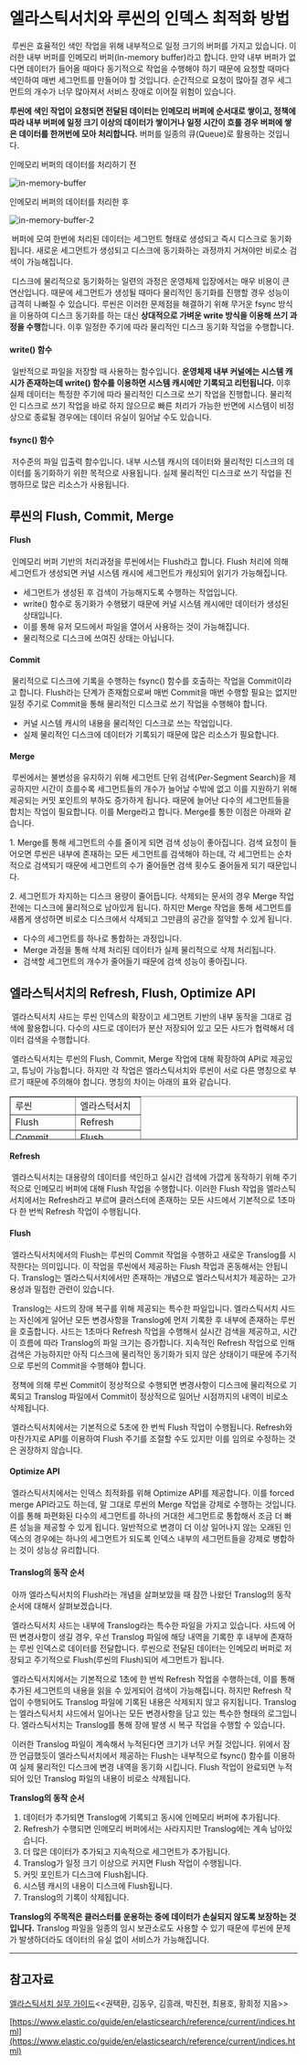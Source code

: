 # 엘라스틱서치와 루씬의 인덱스 최적화 방법

 루씬은 효율적인 색인 작업을 위해 내부적으로 일정 크기의 버퍼를 가지고 있습니다. 이러한 내부 버퍼를 인메모리 버퍼(In-memory buffer)라고 합니다. 만약 내부 버퍼가 없다면 데이터가 들어올 때마다 동기적으로 작업을 수행해야 하기 때문에 요청할 때마다 색인하여 매번 세그먼트를 만들어야 할 것입니다. 순간적으로 요청이 많아질 경우 세그먼트의 개수가 너무 많아져서 서비스 장애로 이어질 위험이 있습니다.

**루씬에 색인 작업이 요청되면 전달된 데이터는 인메모리 버퍼에 순서대로 쌓이고, 정책에 따라 내부 버퍼에 일정 크기 이상의 데이터가 쌓이거나 일정 시간이 흐를 경우 버퍼에 쌓은 데이터를 한꺼번에 모아 처리합니다.** 버퍼를 일종의 큐(Queue)로 활용하는 것입니다.

인메모리 버퍼의 데이터를 처리하기 전

![in-memory-buffer](./images/in-memory-buffer.png)

인메모리 버퍼의 데이터를 처리한 후

![in-memory-buffer-2](./images/in-memory-buffer_2.png)

 버퍼에 모여 한번에 처리된 데이터는 세그먼트 형태로 생성되고 즉시 디스크로 동기화됩니다. 새로운 세그먼트가 생성되고 디스크에 동기화하는 과정까지 거쳐야만 비로소 검색이 가능해집니다.

 디스크에 물리적으로 동기화하는 일련의 과정은 운영체제 입장에서는 매우 비용이 큰 연산입니다. 때문에 세그먼트가 생성될 때마다 물리적인 동기화를 진행할 경우 성능이 급격히 나빠질 수 있습니다. 루씬은 이러한 문제점을 해결하기 위해 무거운 fsync 방식을 이용하여 디스크 동기화를 하는 대신 **상대적으로 가벼운 write 방식을 이용해 쓰기 과정을 수행**합니다. 이후 일정한 주기에 따라 물리적인 디스크 동기화 작업을 수행합니다.

#### write() 함수

 일반적으로 파일을 저장할 때 사용하는 함수입니다. **운영체제 내부 커널에는 시스템 캐시가 존재하는데 write() 함수를 이용하면 시스템 캐시에만 기록되고 리턴됩니다.** 이후 실제 데이터는 특정한 주기에 따라 물리적인 디스크로 쓰기 작업을 진행합니다. 물리적인 디스크로 쓰기 작업을 바로 하지 않으므로 빠른 처리가 가능한 반면에 시스템이 비정상으로 종료될 경우에는 데이터 유실이 일어날 수도 있습니다.

#### fsync() 함수

 저수준의 파일 입출력 함수입니다. 내부 시스템 캐시의 데이터와 물리적인 디스크의 데이터를 동기화하기 위한 목적으로 사용됩니다. 실제 물리적인 디스크로 쓰기 작업을 진행하므로 많은 리소스가 사용됩니다.

## 루씬의 Flush, Commit, Merge

#### Flush

 인메모리 버퍼 기반의 처리과정을 루씬에서는 Flush라고 합니다. Flush 처리에 의해 세그먼트가 생성되면 커널 시스템 캐시에 세그먼트가 캐싱되어 읽기가 가능해집니다.

-   세그먼트가 생성된 후 검색이 가능해지도록 수행하는 작업입니다.
-   write() 함수로 동기화가 수행됐기 때문에 커널 시스템 캐시에만 데이터가 생성된 상태입니다.
-   이를 통해 유저 모드에서 파일을 열어서 사용하는 것이 가능해집니다.
-   물리적으로 디스크에 쓰여진 상태는 아닙니다.

#### Commit

 물리적으로 디스크에 기록을 수행하는 fsync() 함수를 호출하는 작업을 Commit이라고 합니다. Flush라는 단계가 존재함으로써 매번 Commit을 매번 수행할 필요는 없지만 일정 주기로 Commit을 통해 물리적인 디스크로 쓰기 작업을 수행해야 합니다.

-   커널 시스템 캐시의 내용을 물리적인 디스크로 쓰는 작업입니다.
-   실제 물리적인 디스크에 데이터가 기록되기 때문에 많은 리소스가 필요합니다.

#### Merge

 루씬에서는 불변성을 유지하기 위해 세그먼트 단위 검색(Per-Segment Search)을 제공하지만 시간이 흐를수록 세그먼트들의 개수가 늘어날 수밖에 없고 이를 지원하기 위해 제공되는 커밋 포인트의 부하도 증가하게 됩니다. 때문에 늘어난 다수의 세그먼트들을 합치는 작업이 필요합니다. 이를 Merge라고 합니다. Merge를 통한 이점은 아래와 같습니다.

1\. Merge를 통해 세그먼트의 수를 줄이게 되면 검색 성능이 좋아집니다. 검색 요청이 들어오면 루씬은 내부에 존재하는 모든 세그먼트를 검색해야 하는데, 각 세그먼트는 순차적으로 검색되기 때문에 세그먼트의 수가 줄어들면 검색 횟수도 줄어들게 되기 때문입니다.

2\. 세그먼트가 차지하는 디스크 용량이 줄어듭니다. 삭제되는 문서의 경우 Merge 작업 전에는 디스크에 물리적으로 남아있게 됩니다. 하지만 Merge 작업을 통해 세그먼트를 새롭게 생성하면 비로소 디스크에서 삭제되고 그만큼의 공간을 절약할 수 있게 됩니다.

-   다수의 세그먼트를 하나로 통합하는 과정입니다.
-   Merge 과정을 통해 삭제 처리된 데이터가 실제 물리적으로 삭제 처리됩니다.
-   검색할 세그먼트의 개수가 줄어들기 때문에 검색 성능이 좋아집니다.

## 엘라스틱서치의 Refresh, Flush, Optimize API

 엘라스틱서치 샤드는 루씬 인덱스의 확장이고 세그먼트 기반의 내부 동작을 그대로 검색에 활용합니다. 다수의 샤드로 데이터가 분산 저장되어 있고 모든 샤드가 협력해서 데이터 검색을 수행합니다.

 엘라스틱서치는 루씬의 Flush, Commit, Merge 작업에 대해 확장하여 API로 제공있고, 튜닝이 가능합니다. 하지만 각 작업은 엘라스틱서치와 루씬이 서로 다른 명칭으로 부르기 때문에 주의해야 합니다. 명칭의 차이는 아래의 표와 같습니다.

<table style="border-collapse: collapse; width: 100%; height: 76px;" border="1" data-ke-style="style8"><tbody><tr style="height: 19px;"><td style="width: 50%; height: 19px;">루씬</td><td style="width: 50%; height: 19px;">엘라스턱서치</td></tr><tr style="height: 19px;"><td style="width: 50%; height: 19px;">Flush</td><td style="width: 50%; height: 19px;">Refresh</td></tr><tr style="height: 19px;"><td style="width: 50%; height: 19px;">Commit</td><td style="width: 50%; height: 19px;">Flush</td></tr><tr style="height: 19px;"><td style="width: 50%; height: 19px;">Merge</td><td style="width: 50%; height: 19px;">Optimize API</td></tr></tbody></table>

#### Refresh

 엘라스틱서치는 대용량의 데이터를 색인하고 실시간 검색에 가깝게 동작하기 위해 주기적으로 인메모리 버퍼에 대해 Flush 작업을 수행합니다. 이러한 Flush 작업을 엘라스틱서치에서는 Refresh라고 부르며 클러스터에 존재하는 모든 샤드에서 기본적으로 1초마다 한 번씩 Refresh 작업이 수행됩니다.

#### Flush

 엘라스틱서치에서의 Flush는 루씬의 Commit 작업을 수행하고 새로운 Translog를 시작한다는 의미입니다. 이 작업을 루씬에서 제공하는 Flush 작업과 혼동해서는 안됩니다. Translog는 엘라스틱서치에서만 존재하는 개념으로 엘라스틱서치가 제공하는 고가용성과 밀접한 관련이 있습니다.

 Translog는 샤드의 장애 복구를 위해 제공되는 특수한 파일입니다. 엘라스틱서치 샤드는 자신에게 일어난 모든 변경사항을 Translog에 먼저 기록한 후 내부에 존재하는 루씬을 호출합니다. 샤드는 1초마다 Refresh 작업을 수행해서 실시간 검색을 제공하고, 시간이 흐름에 따라 Translog의 파일 크기는 증가합니다. 지속적인 Refresh 작업으로 인해 검색은 가능하지만 아직 디스크에 물리적인 동기화가 되지 않은 상태이기 때문에 주기적으로 루씬의 Commit을 수행해야 합니다.

 정책에 의해 루씬 Commit이 정상적으로 수행되면 변경사항이 디스크에 물리적으로 기록되고 Translog 파일에서 Commit이 정상적으로 일어난 시점까지의 내역이 비로소 삭제됩니다.

 엘라스틱서치에서는 기본적으로 5초에 한 번씩 Flush 작업이 수행됩니다. Refresh와 마찬가지로 API를 이용하여 Flush 주기를 조절할 수도 있지만 이를 임의로 수정하는 것은 권장하지 않습니다.

#### Optimize API

 엘라스틱서치에서는 인덱스 최적화를 위해 Optimize API를 제공합니다. 이를 forced merge API라고도 하는데, 말 그대로 루씬의 Merge 작업을 강제로 수행하는 것입니다. 이를 통해 파편화된 다수의 세그먼트를 하나의 거대한 세그먼트로 통합해서 조금 더 빠른 성능을 제공할 수 있게 됩니다. 일반적으로 변경이 더 이상 일어나지 않는 오래된 인덱스의 경우에는 하나의 세그먼트가 되도록 인덱스 내부의 세그먼트들을 강제로 병합하는 것이 성능상 유리합니다.

#### Translog의 동작 순서

 아까 엘라스틱서치의 Flush라는 개념을 살펴보았을 때 잠깐 나왔던 Translog의 동작 순서에 대해서 살펴보겠습니다.

 엘라스틱서치 샤드는 내부에 Translog라는 특수한 파일을 가지고 있습니다. 샤드에 어떤 변경사항이 생길 경우, 우선 Translog 파일에 해당 내역을 기록한 후 내부에 존재하는 루씬 인덱스로 데이터를 전달합니다. 루씬으로 전달된 데이터는 인메모리 버퍼로 저장되고 주기적으로 Flush(루씬의 Flush)되어 세그먼트가 됩니다.

 엘라스틱서치에서는 기본적으로 1초에 한 번씩 Refresh 작업을 수행하는데, 이를 통해 추가된 세그먼트의 내용을 읽을 수 있게되어 검색이 가능해집니다. 하지만 Refresh 작업이 수행되어도 Translog 파일에 기록된 내용은 삭제되지 않고 유지됩니다. Translog는 엘라스틱서치 샤드에서 일어나는 모든 변경사항을 담고 있는 특수한 형태의 로그입니다. 엘라스틱서치는 Translog를 통해 장애 발생 시 복구 작업을 수행할 수 있습니다.

 이러한 Translog 파일이 계속해서 누적된다면 크기가 너무 커질 것입니다. 위에서 잠깐 언급했듯이 엘라스틱서치에서 제공하는 Flush는 내부적으로 fsync() 함수를 이용하여 실제 물리적인 디스크에 변경 내역을 동기화 시킵니다. Flush 작업이 완료되면 누적되어 있던 Translog 파일의 내용이 비로소 삭제됩니다.

**Translog의 동작 순서**

1.  데이터가 추가되면 Translog에 기록되고 동시에 인메모리 버퍼에 추가됩니다.
2.  Refresh가 수행되면 인메모리 버퍼에서는 사라지지만 Translog에는 계속 남아있습니다.
3.  더 많은 데이터가 추가되고 지속적으로 세그먼트가 추가됩니다.
4.  Translog가 일정 크기 이상으로 커지면 Flush 작업이 수행됩니다.
5.  커밋 포인트가 디스크에 Flush됩니다.
6.  시스템 캐시의 내용이 디스크에 Flush됩니다.
7.  Translog의 기록이 삭제됩니다.

**Translog의 주목적은 클러스터를 운용하는 중에 데이터가 손실되지 않도록 보장하는 것입니다.** Translog 파일을 일종의 임시 보관소로도 사용할 수 있기 때문에 루씬에 문제가 발생하더라도 데이터의 유실 없이 서비스가 가능해집니다.

---

## 참고자료

[엘라스틱서치 실무 가이드](http://www.kyobobook.co.kr/product/detailViewKor.laf?ejkGb=KOR&mallGb=KOR&barcode=9791158391485&orderClick=LAG&Kc=)<<권택환, 김동우, 김흥래, 박진현, 최용호, 황희정 지음>>

[https://www.elastic.co/guide/en/elasticsearch/reference/current/indices.html](https://www.elastic.co/guide/en/elasticsearch/reference/current/indices.html)

